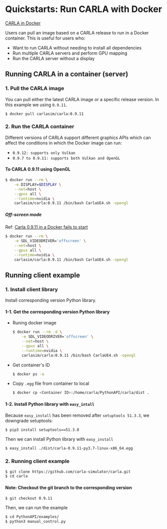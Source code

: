 # Quickstarts: Run CARLA with Docker

[CARLA in Docker](https://carla.readthedocs.io/en/latest/build_docker/)

Users can pull an image based on a CARLA release to run in a Docker container. This is useful for users who:


- Want to run CARLA without needing to install all dependencies
- Run multiple CARLA servers and perform GPU mapping
- Run the CARLA server without a display

## Running CARLA in a container (server)

### 1. Pull the CARLA image

You can pull either the latest CARLA image or a specific release version. In this example we using `0.9.11`.

```bash
$ docker pull carlasim/carla:0.9.11
```

### 2. Run the CARLA container

Different versions of CARLA support different graphics APIs which can affect the conditions in which the Docker image can run:

- `0.9.12: supports only Vulkan`
- `0.9.7 to 0.9.11: supports both Vulkan and OpenGL`

#### To CARLA 0.9.11 using OpenGL

```bash
$ docker run --rm \
    -e DISPLAY=$DISPLAY \
    --net=host \
    --gpus all \
    --runtime=nvidia \
    carlasim/carla:0.9.11 /bin/bash CarlaUE4.sh -opengl
```

##### Off-screen mode

Ref: [Carla 0.9.11 in a Docker fails to start](https://github.com/carla-simulator/carla/issues/3911#issuecomment-792287764)

```bash
$ docker run --rm \
    -e SDL_VIDEODRIVER='offscreen' \
    --net=host \
    --gpus all \
    --runtime=nvidia \
    carlasim/carla:0.9.11 /bin/bash CarlaUE4.sh -opengl
```

## Running client example

### 1. Install client library

Install corresponding version Python library.

#### 1-1. Get the corresponding version Python library

- Runing docker image

    ```bash
    $ docker run --rm -d \
        -e SDL_VIDEODRIVER='offscreen' \
        --net=host \
        --gpus all \
        --runtime=nvidia \
        carlasim/carla:0.9.11 /bin/bash CarlaUE4.sh -opengl
    ```
- Get container's ID

    ```bash
    $ docker ps -a
    ```

- Copy `.egg` file from container to local

    ```bash
    $ docker cp <Container ID>:/home/carla/PythonAPI/carla/dist .
    ```

#### 1-2. Install Python library with `easy_intall`

Because `easy_install` has been removed after `setuptools 51.3.3`, we downgrade setuptools:

```bash
$ pip3 install setuptools==51.3.0
```

Then we can install Python library with `easy_install`

```bash
$ easy_install ./dist/carla-0.9.11-py3.7-linux-x86_64.egg
```

### 2. Running client example


```bash
$ git clone https://github.com/carla-simulator/carla.git
$ cd carla
```

#### Note: Checkout the git branch to the corresponding version

```bash
$ git checkout 0.9.11
```

Then, we can run the example

```bash
$ cd PythonAPI/examples/
$ python3 manual_control.py
```
